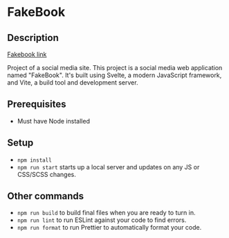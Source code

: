 # FakeBook

## Description

[Fakebook link](https://project-fakebook.netlify.app/)

Project of a social media site.
This project is a social media web application named "FakeBook". It's built using Svelte, a modern JavaScript framework, and Vite, a build tool and development server.

## Prerequisites

- Must have Node installed

## Setup

- `npm install`
- `npm run start` starts up a local server and updates on any JS or CSS/SCSS changes.

## Other commands

- `npm run build` to build final files when you are ready to turn in.
- `npm run lint` to run ESLint against your code to find errors.
- `npm run format` to run Prettier to automatically format your code.
